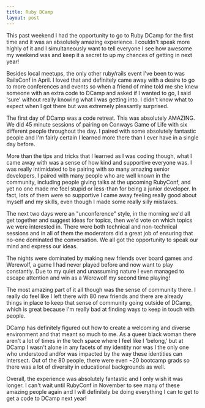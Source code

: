 ```yaml
---
title: Ruby DCamp
layout: post
---
```


This past weekend I had the opportunity to go to Ruby DCamp for the first time and
it was an absolutely amazing experience. I couldn't speak more highly of it and I
simultaneously want to tell everyone I see how awesome my weekend was and keep it
a secret to up my chances of getting in next year!

Besides local meetups, the only other ruby/rails event I've been to was RailsConf
in April. I loved that and definitely came away with a desire to go to more conferences
and events so when a friend of mine told me she knew someone with an extra code
to DCamp and asked if I wanted to go, I said 'sure' without really knowing what I
was getting into. I didn't know what to expect when I got there but was extremely
pleasantly surprised.

The first day of DCamp was a code retreat. This was absolutely AMAZING. We did 45
minute sessions of pairing on Conways Game of Life with six different people throughout
the day. I paired with some absolutely fantastic people and I'm fairly certain I learned
more there than I ever have in a single day before.

More than the tips and tricks that I learned as I was coding though, what I came away
with was a sense of how kind and supportive everyone was. I was really intimidated to be
pairing with so many amazing senior developers. I paired with many people who are
well known in the community, including people giving talks at the upcoming RubyConf,
and yet no one made me feel stupid or less-than for being a junior developer.
In fact, lots of them were so supportive I came away feeling really
good about myself and my skills, even though I made some really silly mistakes.

The next two days were an "unconference" style, in the morning we'd all get together
and suggest ideas for topics, then we'd vote on which topics we were interested
in. There were both technical and non-technical sessions and in all of them the
moderators did a great job of ensuring that no-one dominated the conversation. We all got
the opportunity to speak our mind and express our ideas.

The nights were dominated by making new friends over board games and Werewolf, a game
I had never played before and now want to play constantly. Due to my quiet and unassuming
nature I even managed to escape attention and win as a Werewolf my second time playing!

The most amazing part of it all though was the sense of community there. I really do
feel like I left there with 80 new friends and there are already things in place
to keep that sense of community going outside of DCamp, which is great because
I'm really bad at finding ways to keep in touch with people.

DCamp has definitely figured out how to create a welcoming and diverse environment
and that meant so much to me. As a queer black woman there aren't a lot of times
in the tech space where I feel like I 'belong,' but at DCamp I wasn't
alone in any facets of my identity nor was I the only one who understood and/or was
impacted by the way these identities can intersect. Out of the 80 people, there were
even ~20 bootcamp grads so there was a lot of diversity in educational backgrounds as well.

Overall, the experience was absolutely fantastic and I only wish it was longer. I can't wait
until RubyConf in November to see many of these amazing people again and I will definitely
be doing everything I can to get to get a code to DCamp next year!
